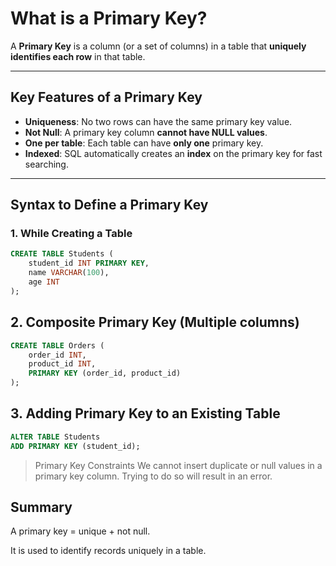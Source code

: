 # What is a Primary Key?


A **Primary Key** is a column (or a set of columns) in a table that **uniquely identifies each row** in that table.

---

## Key Features of a Primary Key

- **Uniqueness**: No two rows can have the same primary key value.
- **Not Null**: A primary key column **cannot have NULL values**.
- **One per table**: Each table can have **only one** primary key.
- **Indexed**: SQL automatically creates an **index** on the primary key for fast searching.

---

## Syntax to Define a Primary Key

### 1. **While Creating a Table**

```sql
CREATE TABLE Students (
    student_id INT PRIMARY KEY,
    name VARCHAR(100),
    age INT
);
```
## 2. **Composite Primary Key** (Multiple columns)
```sql
CREATE TABLE Orders (
    order_id INT,
    product_id INT,
    PRIMARY KEY (order_id, product_id)
);
```
## 3. **Adding Primary Key to an Existing Table**
```sql
ALTER TABLE Students
ADD PRIMARY KEY (student_id);
```
> Primary Key Constraints
> We cannot insert duplicate or null values in a primary key column.
> Trying to do so will result in an error.

## Summary
A primary key = unique + not null.

It is used to identify records uniquely in a table.

